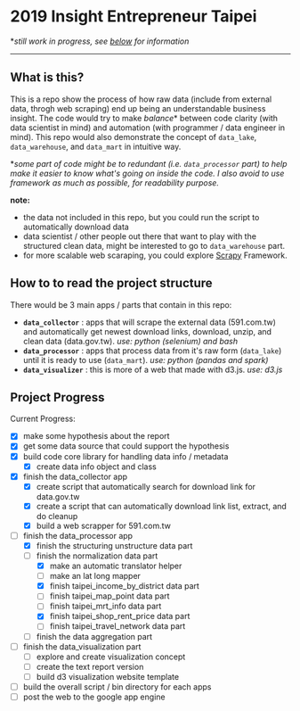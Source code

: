 # 2019 Insight Entrepreneur Taipei
**still work in progress, see [below](#project-progress) for information*

-------

## What is this?
This is a repo show the process of how raw data (include from external data, throgh web scraping) end up being an understandable business insight. The code would try to make *balance** between code clarity (with data scientist in mind) and automation (with programmer / data engineer in mind). This repo would also demonstrate the concept of `data_lake`, `data_warehouse`, and `data_mart` in intuitive way. 

**some part of code might be to redundant (i.e. `data_processor` part) to help make it easier to know what's going on inside the code. I also avoid to use framework as much as possible, for readability purpose.*

**note:**
- the data not included in this repo, but you could run the script to automatically download data
- data scientist / other people out there that want to play with the structured clean data, might be interested to go to `data_warehouse` part.
- for more scalable web scaraping, you could explore [Scrapy](https://github.com/scrapy/scrapy) Framework.

## How to to read the project structure
There would be 3 main apps / parts that contain in this repo:
- **`data_collector`** : apps that will scrape the external data (591.com.tw) and automatically get newest download links, download, unzip, and clean data (data.gov.tw). *use: python (selenium) and bash*
- **`data_processor`** : apps that process data from it's raw form (`data_lake`) until it is ready to use (`data_mart`). *use: python (pandas and spark)*
- **`data_visualizer`** : this is more of a web that made with d3.js. *use: d3.js*

## Project Progress
Current Progress:

- [x] make some hypothesis about the report
- [x] get some data source that could support the hypothesis
- [x] build code core library for handling data info / metadata
    - [x] create data info object and class
- [x] finish the data_collector app
    - [x] create script that automatically search for download link for data.gov.tw
    - [x] create a script that can automatically download link list, extract, and do cleanup
    - [x] build a web scrapper for 591.com.tw
- [ ] finish the data_processor app
    - [x] finish the structuring unstructure data part
    - [ ] finish the normalization data part
        - [x] make an automatic translator helper
        - [ ] make an lat long mapper
        - [x] finish taipei_income_by_district data part
        - [ ] finish taipei_map_point data part
        - [ ] finish taipei_mrt_info data part
        - [x] finish taipei_shop_rent_price data part
        - [ ] finish taipei_travel_network data part
    - [ ] finish the data aggregation part
- [ ] finish the data_visualization part
    - [ ] explore and create visualization concept
    - [ ] create the text report version
    - [ ] build d3 visualization website template
- [ ] build the overall script / bin directory for each apps
- [ ] post the web to the google app engine
